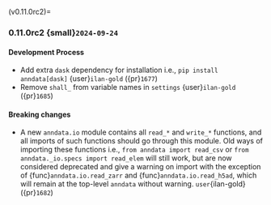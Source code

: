(v0.11.0rc2)=
### 0.11.0rc2 {small}`2024-09-24`

#### Development Process

- Add extra `dask` dependency for installation i.e., `pip install anndata[dask]` {user}`ilan-gold` ({pr}`1677`)
- Remove `shall_` from variable names in `settings` {user}`ilan-gold` ({pr}`1685`)

#### Breaking changes

- A new `anndata.io` module contains all `read_*` and `write_*` functions, and all imports of such functions should go through this module.
Old ways of importing these functions i.e., `from anndata import read_csv` or `from anndata._io.specs import read_elem` will still work, but are now considered deprecated and give a warning on import with the exception of {func}`anndata.io.read_zarr` and {func}`anndata.io.read_h5ad`, which will remain at the top-level `anndata` without warning.  `user`{ilan-gold} ({pr}`1682`)
